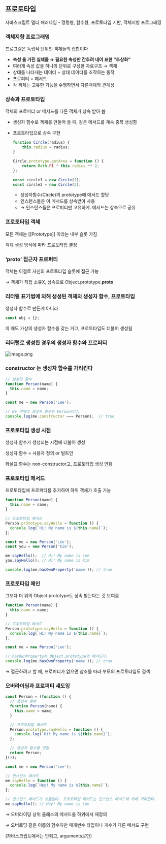 ## 프로토타입

자바스크립트 멀티 패러다임 - 명령형, 함수형, 프로토타입 기반, 객체지향 프로그래밍

### 객체지향 프로그래밍

프로그램은 독립적 단위인 객체들의 집합이다

- **속성 을 가진 실체들 → 필요한 속성만 간추려 내어 표현 “추상화”**
- 여러개 속성 값을 하나의 단위로 구성한 자료구조 → 객체
- 상태를 나타내는 데이터 + 상태 데이터를 조작하는 동작
- 프로퍼티 + 메서드
- 각 객체는 고유한 기능을 수행하면서 다른객체와 관계성

### 상속과 프로토타입

객체의 프로퍼티 or 메서드를 다른 객체가 상속 받아 씀

- 생성자 함수로 객체를 만들어 쓸 때, 같은 메서드를  계속 중복 생성함
- 프로토타입으로 상속 구현
    
    ```jsx
    function Circle(radius) {
    	this.radius = radius;
    }
    
    Circle.prototype.getArea = function () {
    	return Math.PI * this.radius ** 2;
    };
    
    const circle1 = new Circle(1);
    const circle2 = new Circle(2);
    ```
    
    - 생성자함수(Circle)의 prototype에 메서드 할당
    - 인스턴스들은 이 메서드를 상속받아 사용
    - → 인스턴스들은 프로퍼티만 고유하게. 메서드는 상속으로 공유

### 프로토타입 객체

모든 객체는 [[Prototype]] 이라는 내부 슬롯 가짐

객체 생성 방식에 따라 프로토타입 결정

### ‘__proto__’ 접근자 프로퍼티

객체는 이걸로 자신의 프로토타입 슬롯에 접근 가능

→ 객체가 직접 소유X, 상속으로 Object.prototype.__proto__

### 리터럴 표기법에 의해 생성된 객체의 생성자 함수, 프로토타입

생성자 함수로 만든게 아니라

```jsx
const obj = {};
```

이 때도 가상의 생성자 함수를 갖는 거고, 프로토타입도 더불어 생성됨

### 리터럴로 생성한 경우의 생성자 함수와 프로퍼티

![image.png](attachment:e8feab66-76cd-4924-8a1a-9b62e1dfc2eb:image.png)

### constructor 는 생성자 함수를 가리킨다

```jsx
// 생성자 함수
function Person(name) {
  this.name = name;
}

const me = new Person('Lee');

// me 객체의 생성자 함수는 Person이다.
console.log(me.constructor === Person);  // true
```

### 프로토타입 생성 시점

생성자 함수가 생성되는 시점에 더불어 생성

생성자 함수 = 사용자 정의 or 빌트인

화살표 함수는 non-constructor고, 프로토타입 생성 안됨

### 프로토타입 메서드

프로토타입에 프로퍼티를 추가하여 하위 객체가 호출 가능

```jsx
function Person(name) {
  this.name = name;
}

// 프로토타입 메서드
Person.prototype.sayHello = function () {
  console.log(`Hi! My name is ${this.name}`);
};

const me = new Person('Lee');
const you = new Person('Kim');

me.sayHello();  // Hi! My name is Lee
you.sayHello(); // Hi! My name is Kim

console.log(me.hasOwnProperty('name')); // true
```

### 프로토타입 체인

그보다 더 위의 Object.prototype도 상속 받는다는 것 보여줌

```jsx
function Person(name) {
  this.name = name;
}

// 프로토타입 메서드
Person.prototype.sayHello = function () {
  console.log(`Hi! My name is ${this.name}`);
};

const me = new Person('Lee');

// hasOwnProperty는 Object.prototype의 메서드다.
console.log(me.hasOwnProperty('name')); // true
```

→ 접근하려고 할 때, 프로퍼티가 없으면 참조를 따라 부모의 프로토타입도 검색

### 오버라이딩과 프로퍼티 섀도잉

```jsx
const Person = (function () {
  // 생성자 함수
  function Person(name) {
    this.name = name;
  }

  // 프로토타입 메서드
  Person.prototype.sayHello = function () {
    console.log(`Hi! My name is ${this.name}`);
  };

  // 생성자 함수를 반환
  return Person;
}());

const me = new Person('Lee');

// 인스턴스 메서드
me.sayHello = function () {
  console.log(`Hey! My name is ${this.name}`);
};

// 인스턴스 메서드가 호출된다. 프로토타입 메서드는 인스턴스 메서드에 의해 가려진다.
me.sayHello(); // Hey! My name is Lee
```

→ 오버라이딩 상위 클래스의 메서드를 하위에서 재정의

→ 오버로딩 같은 이름의 함수지만 매개변수 타입이나 개수가 다른 메서드 구현

(자바스크립트에서는 안되고, arguments로만)
